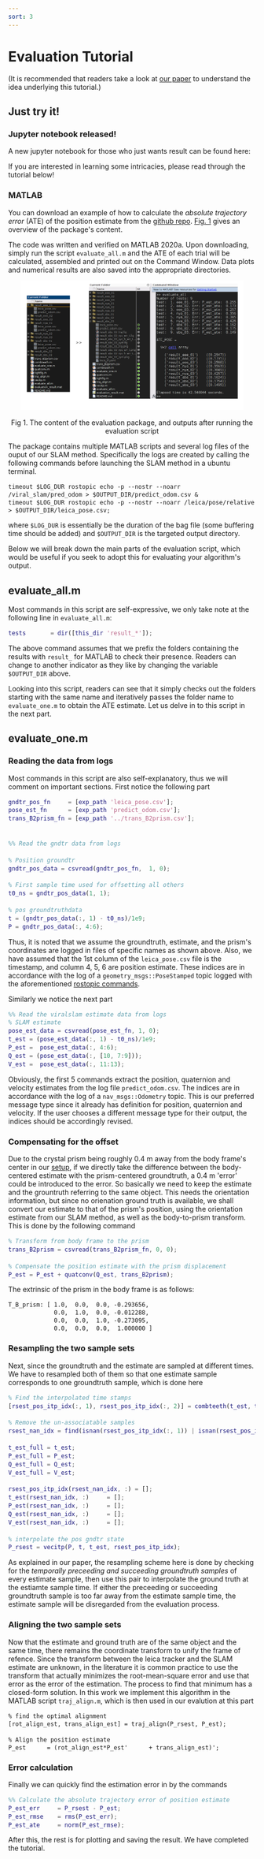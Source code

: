 ```yaml
---
sort: 3
---
```


# Evaluation Tutorial

(It is recommended that readers take a look at [our paper](https://github.com/ntu-aris/ntu_viral_dataset/blob/gh-pages/docs/NTU_VIRAL_Dataset_Submission.pdf) to understand the idea underlying this tutorial.)


## Just try it!

### Jupyter notebook released!

A new jupyter notebook for those who just wants result can be found here: 

If you are interested in learning some intricacies, please read through the tutorial below!


### MATLAB

You can download an example of how to calculate the _absolute trajectory error_ (ATE) of the position estimate from the [github repo](https://github.com/ntu-aris/viral_eval). [Fig. 1](#fig-viral-eval-files) gives an overview of the package's content.

The code was written and verified on MATLAB 2020a. Upon downloading, simply run the script `evaluate_all.m` and the ATE of each trial will be calculated, assembled and printed out on the Command Window. Data plots and numerical results are also saved into the appropriate directories.

<a name="fig-viral-eval-files"></a>
<p align="center">
    <img src="./images/viral_eval_files.png" alt="viral_eval_files.png" width="90%"/>
</p>
<p style="text-align: center;">Fig 1. The content of the evaluation package, and outputs after running the evaluation script</p>

The package contains multiple MATLAB scripts and several log files of the ouput of our SLAM method. Specifically the logs are created by calling the following commands before launching the SLAM method in a ubuntu terminal.
<a name="log-commands"></a>
```shell
timeout $LOG_DUR rostopic echo -p --nostr --noarr /viral_slam/pred_odom > $OUTPUT_DIR/predict_odom.csv &
timeout $LOG_DUR rostopic echo -p --nostr --noarr /leica/pose/relative  > $OUTPUT_DIR/leica_pose.csv;
```
where `$LOG_DUR` is essentially be the duration of the bag file (some buffering time should be added) and `$OUTPUT_DIR` is the targeted output directory.

Below we will break down the main parts of the evaluation script, which would be useful if you seek to adopt this for evaluating your algorithm's output.

## evaluate_all.m

Most commands in this script are self-expressive, we only take note at the following line in `evaluate_all.m`:

```matlab
tests       = dir([this_dir 'result_*']);
```
The above command assumes that we prefix the folders containing the results with `result_` for MATLAB to check their presence. Readers can change to another indicator as they like by changing the variable `$OUTPUT_DIR` above.

Looking into this script, readers can see that it simply checks out the folders starting with the same name and iteratively passes the folder name to `evaluate_one.m` to obtain the ATE estimate. Let us delve in to this script in the next part.

## evaluate_one.m

### Reading the data from logs
Most commands in this script are also self-explanatory, thus we will comment on important sections. First notice the following part

```matlab
gndtr_pos_fn     = [exp_path 'leica_pose.csv'];
pose_est_fn      = [exp_path 'predict_odom.csv'];
trans_B2prism_fn = [exp_path '../trans_B2prism.csv'];


%% Read the gndtr data from logs

% Position groundtr
gndtr_pos_data = csvread(gndtr_pos_fn,  1, 0);

% First sample time used for offsetting all others
t0_ns = gndtr_pos_data(1, 1);

% pos groundtruthdata
t = (gndtr_pos_data(:, 1) - t0_ns)/1e9;
P = gndtr_pos_data(:, 4:6);
```
Thus, it is noted that we assume the groundtruth, estimate, and the prism's coordinates are logged in files of specific names as shown above. Also, we have assumed that the 1st column of the `leica_pose.csv` file is the timestamp, and column 4, 5, 6 are position estimate. These indices are in accordance with the log of a `geometry_msgs::PoseStamped` topic logged with the aforementioned [rostopic commands](#log-commands).

Similarly we notice the next part
```matlab
%% Read the viralslam estimate data from logs
% SLAM estimate
pose_est_data = csvread(pose_est_fn, 1, 0);
t_est = (pose_est_data(:, 1) - t0_ns)/1e9;
P_est =  pose_est_data(:, 4:6);
Q_est = (pose_est_data(:, [10, 7:9]));
V_est =  pose_est_data(:, 11:13);
```
Obviously, the first 5 commands extract the position, quaternion and velocity estimates from the log file `predict_odom.csv`. The indices are in accordance with the log of a `nav_msgs::Odometry` topic. This is our preferred message type since it already has definition for position, quaternion and velocity. If the user chooses a different message type for their output, the indices should be accordingly revised.

### Compensating for the offset
Due to the crystal prism being roughly 0.4 m away from the body frame's center in our [setup](sensors_and_usage#fig-hardware), if we directly take the difference between the body-centered estimate with the prism-centered groundtruth, a 0.4 m 'error' could be introduced to the error. So basically we need to keep the estimate and the grountruth referring to the same object. This needs the orientation information, but since no orienation ground truth is available, we shall convert our estimate to that of the prism's position, using the orientation estimate from our SLAM method, as well as the body-to-prism transform. This is done by the following command

```matlab
% Transform from body frame to the prism
trans_B2prism = csvread(trans_B2prism_fn, 0, 0);

% Compensate the position estimate with the prism displacement
P_est = P_est + quatconv(Q_est, trans_B2prism);
```

The extrinsic of the prism in the body frame is as follows:

```
T_B_prism: [ 1.0,  0.0,  0.0, -0.293656,
             0.0,  1.0,  0.0, -0.012288,
             0.0,  0.0,  1.0, -0.273095,
             0.0,  0.0,  0.0,  1.000000 ]
```

### Resampling the two sample sets

Next, since the groundtruth and the estimate are sampled at different times. We have to resampled both of them so that one estimate sample corresponds to one groundtruth sample, which is done here

```matlab
% Find the interpolated time stamps
[rsest_pos_itp_idx(:, 1), rsest_pos_itp_idx(:, 2)] = combteeth(t_est, t, 0.1);

% Remove the un-associatable samples
rsest_nan_idx = find(isnan(rsest_pos_itp_idx(:, 1)) | isnan(rsest_pos_itp_idx(:, 2)));

t_est_full = t_est;
P_est_full = P_est;
Q_est_full = Q_est;
V_est_full = V_est;

rsest_pos_itp_idx(rsest_nan_idx, :) = [];
t_est(rsest_nan_idx, :)     = [];
P_est(rsest_nan_idx, :)     = [];
Q_est(rsest_nan_idx, :)     = [];
V_est(rsest_nan_idx, :)     = [];

% interpolate the pos gndtr state
P_rsest = vecitp(P, t, t_est, rsest_pos_itp_idx);
```
As explained in our paper, the resampling scheme here is done by checking for the _temporally preceeding and succeeding groundtruth samples_ of every estimate sample, then use this pair to interpolate the ground truth at the estiamte sample time. If either the preceeding or succeeding groundtruth sample is too far away from the estimate sample time, the estimate sample will be disregarded from the evaluation process.

### Aligning the two sample sets
Now that the estimate and ground truth are of the same object and the same time, there remains the coordinate transform to unify the frame of refence. Since the transform between the leica tracker and the SLAM estimate are unknown, in the literature it is common practice to use the transform that actually minimizes the root-mean-square error and use that error as the error of the estimation. The process to find that minimum has a closed-form solution. In this work we implement this algorithm in the MATLAB script `traj_align.m`, which is then used in our evalution at this part
```
% find the optimal alignment
[rot_align_est, trans_align_est] = traj_align(P_rsest, P_est);

% Align the position estimate
P_est      = (rot_align_est*P_est'      + trans_align_est)';
```
### Error calculation
Finally we can quickly find the estimation error in by the commands
```matlab
%% Calculate the absolute trajectory error of position estimate
P_est_err     = P_rsest - P_est;
P_est_rmse    = rms(P_est_err);
P_est_ate     = norm(P_est_rmse);
```
After this, the rest is for plotting and saving the result. We have completed the tutorial.
